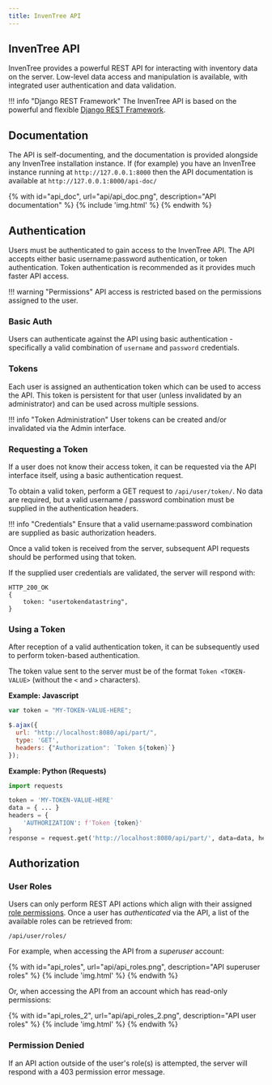 ```yaml
---
title: InvenTree API
---
```


## InvenTree API

InvenTree provides a powerful REST API for interacting with inventory data on the server. Low-level data access and manipulation is available, with integrated user authentication and data validation.

!!! info "Django REST Framework"
    The InvenTree API is based on the powerful and flexible [Django REST Framework](https://www.django-rest-framework.org/).

## Documentation

The API is self-documenting, and the documentation is provided alongside any InvenTree installation instance. If (for example) you have an InvenTree instance running at `http://127.0.0.1:8000` then the API documentation is available at `http://127.0.0.1:8000/api-doc/`

{% with id="api_doc", url="api/api_doc.png", description="API documentation" %}
{% include 'img.html' %}
{% endwith %}

## Authentication

Users must be authenticated to gain access to the InvenTree API. The API accepts either basic username:password authentication, or token authentication. Token authentication is recommended as it provides much faster API access.

!!! warning "Permissions"
    API access is restricted based on the permissions assigned to the user.

### Basic Auth

Users can authenticate against the API using basic authentication - specifically a valid combination of `username` and `password` credentials.

### Tokens

Each user is assigned an authentication token which can be used to access the API. This token is persistent for that user (unless invalidated by an administrator) and can be used across multiple sessions.

!!! info "Token Administration"
    User tokens can be created and/or invalidated via the Admin interface.

### Requesting a Token

If a user does not know their access token, it can be requested via the API interface itself, using a basic authentication request.

To obtain a valid token, perform a GET request to `/api/user/token/`. No data are required, but a valid username / password combination must be supplied in the authentication headers.

!!! info "Credentials"
	Ensure that a valid username:password combination are supplied as basic authorization headers.

Once a valid token is received from the server, subsequent API requests should be performed using that token.

If the supplied user credentials are validated, the server will respond with:

```
HTTP_200_OK
{
    token: "usertokendatastring",
}
```

### Using a Token

After reception of a valid authentication token, it can be subsequently used to perform token-based authentication.

The token value sent to the server must be of the format `Token <TOKEN-VALUE>` (without the `<` and `>` characters).

**Example: Javascript**
```javascript
var token = "MY-TOKEN-VALUE-HERE";

$.ajax({
  url: "http://localhost:8080/api/part/",
  type: 'GET',
  headers: {"Authorization": `Token ${token}`}
});
```

**Example: Python (Requests)**
```python
import requests

token = 'MY-TOKEN-VALUE-HERE'
data = { ... }
headers = {
    'AUTHORIZATION': f'Token {token}'
}
response = request.get('http://localhost:8080/api/part/', data=data, headers=headers)
```

## Authorization

### User Roles

Users can only perform REST API actions which align with their assigned [role permissions](../settings/permissions.md#roles). 
Once a user has *authenticated* via the API, a list of the available roles can be retrieved from:

`/api/user/roles/`

For example, when accessing the API from a *superuser* account:

{% with id="api_roles", url="api/api_roles.png", description="API superuser roles" %}
{% include 'img.html' %}
{% endwith %}

Or, when accessing the API from an account which has read-only permissions:

{% with id="api_roles_2", url="api/api_roles_2.png", description="API user roles" %}
{% include 'img.html' %}
{% endwith %}

### Permission Denied

If an API action outside of the user's role(s) is attempted, the server will respond with a 403 permission error message.

